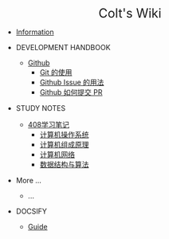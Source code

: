 <center style="font-size: 25px;">Colt's Wiki</center>

- [Information](/)
- DEVELOPMENT HANDBOOK

  - [Github](/dev/github/info.md)
	  - [Git 的使用](/dev/github/git.md)
	  - [Github Issue 的用法](/dev/github/issue.md)
	  - [Github 如何提交 PR](/dev/github/pr.md)
- STUDY NOTES
  - [408学习笔记](/note/408/408.md)
    - [计算机操作系统](/note/408/os.md)
    - [计算机组成原理](/note/408/zz.md)
    - [计算机网络]()
    - [数据结构与算法]()
  
- More ...
	- ...

- DOCSIFY
  
  - [Guide](/docsify/guide.md)

